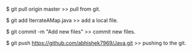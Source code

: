 $ git pull origin master  >> pull  from git.


$ git add IterrateAMap.java >> add a local file.

$ git commit -m "Add new files"  >> commit new files.

$ git push https://github.com/abhishek7969/Java.git   >> pushing to the git.

